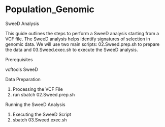 # Population_Genomic
SweeD Analysis

This guide outlines the steps to perform a SweeD analysis starting from a VCF file. The SweeD analysis helps identify signatures of selection in genomic data. We will use two main scripts: 02.Sweed.prep.sh to prepare the data and 03.Sweed.exec.sh to execute the SweeD analysis.

Prerequisites

vcftools
SweeD

Data Preparation

1. Processing the VCF File
2. run sbatch 02.Sweed.prep.sh

Running the SweeD Analysis

1. Executing the SweeD Script
2. sbatch  03.Sweed.exec.sh 
